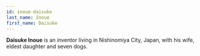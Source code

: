 ```yaml
---
id: inoue-daisuke
last_name: Inoue
first_name: Daisuke
---
```

**Daisuke Inoue** is an inventor living in Nishinomiya City, Japan, with his wife, eldest daughter and seven dogs.